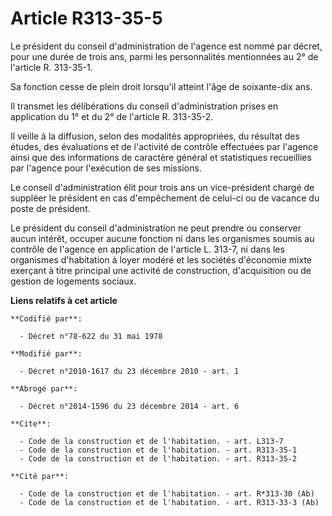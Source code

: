# Article R313-35-5

Le président du conseil d'administration de l'agence est nommé par décret, pour une durée de trois ans, parmi les
personnalités mentionnées au 2° de l'article R. 313-35-1. 

Sa fonction cesse de plein droit lorsqu'il atteint l'âge de soixante-dix ans. 

Il transmet les délibérations du conseil d'administration prises en application du 1° et du 2° de l'article R. 313-35-2. 

Il veille à la diffusion, selon des modalités appropriées, du résultat des études, des évaluations et de l'activité de
contrôle effectuées par l'agence ainsi que des informations de caractère général et statistiques recueillies par l'agence
pour l'exécution de ses missions. 

Le conseil d'administration élit pour trois ans un vice-président chargé de suppléer le président en cas d'empêchement de
celui-ci ou de vacance du poste de président. 

Le président du conseil d'administration ne peut prendre ou conserver aucun intérêt, occuper aucune fonction ni dans les
organismes soumis au contrôle de l'agence en application de l'article L. 313-7, ni dans les organismes d'habitation à loyer
modéré et les sociétés d'économie mixte exerçant à titre principal une activité de construction, d'acquisition ou de gestion
de logements sociaux.

**Liens relatifs à cet article**

	**Codifié par**:

	  - Décret n°78-622 du 31 mai 1978

	**Modifié par**:

	  - Décret n°2010-1617 du 23 décembre 2010 - art. 1

	**Abrogé par**:

	  - Décret n°2014-1596 du 23 décembre 2014 - art. 6

	**Cite**:

	  - Code de la construction et de l'habitation. - art. L313-7
	  - Code de la construction et de l'habitation. - art. R313-35-1
	  - Code de la construction et de l'habitation. - art. R313-35-2

	**Cité par**:

	  - Code de la construction et de l'habitation. - art. R*313-30 (Ab)
	  - Code de la construction et de l'habitation. - art. R313-33-3 (Ab)
